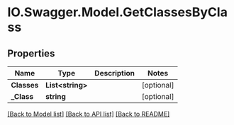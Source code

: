 # IO.Swagger.Model.GetClassesByClass
## Properties

Name | Type | Description | Notes
------------ | ------------- | ------------- | -------------
**Classes** | **List&lt;string&gt;** |  | [optional] 
**_Class** | **string** |  | [optional] 

[[Back to Model list]](../README.md#documentation-for-models) [[Back to API list]](../README.md#documentation-for-api-endpoints) [[Back to README]](../README.md)

